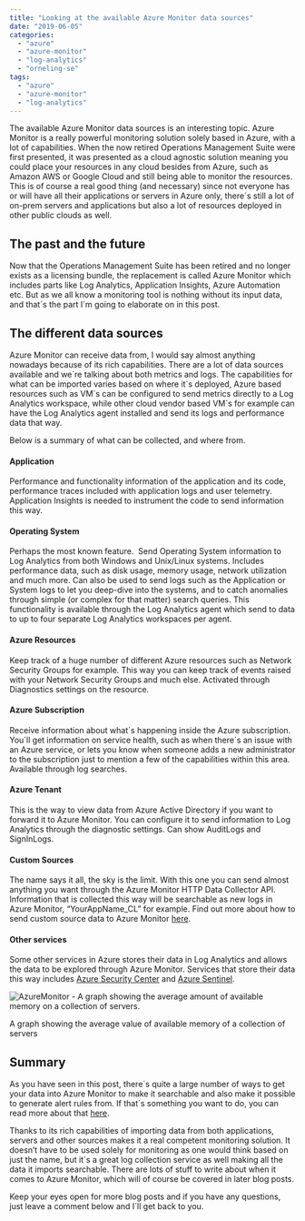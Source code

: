 ```yaml
---
title: "Looking at the available Azure Monitor data sources"
date: "2019-06-05"
categories: 
  - "azure"
  - "azure-monitor"
  - "log-analytics"
  - "orneling-se"
tags: 
  - "azure"
  - "azure-monitor"
  - "log-analytics"
---
```


The available Azure Monitor data sources is an interesting topic. Azure Monitor is a really powerful monitoring solution solely based in Azure, with a lot of capabilities. When the now retired Operations Management Suite were first presented, it was presented as a cloud agnostic solution meaning you could place your resources in any cloud besides from Azure, such as Amazon AWS or Google Cloud and still being able to monitor the resources. This is of course a real good thing (and necessary) since not everyone has or will have all their applications or servers in Azure only, there´s still a lot of on-prem servers and applications but also a lot of resources deployed in other public clouds as well.

## The past and the future

Now that the Operations Management Suite has been retired and no longer exists as a licensing bundle, the replacement is called Azure Monitor which includes parts like Log Analytics, Application Insights, Azure Automation etc. But as we all know a monitoring tool is nothing without its input data, and that´s the part I´m going to elaborate on in this post.

## **The different data sources**

Azure Monitor can receive data from, I would say almost anything nowadays because of its rich capabilities. There are a lot of data sources available and we´re talking about both metrics and logs. The capabilities for what can be imported varies based on where it´s deployed, Azure based resources such as VM´s can be configured to send metrics directly to a Log Analytics workspace, while other cloud vendor based VM´s for example can have the Log Analytics agent installed and send its logs and performance data that way.

Below is a summary of what can be collected, and where from.

#### **Application**

Performance and functionality information of the application and its code, performance traces included with application logs and user telemetry. Application Insights is needed to instrument the code to send information this way.

#### **Operating System**

Perhaps the most known feature.  Send Operating System information to Log Analytics from both Windows and Unix/Linux systems. Includes performance data, such as disk usage, memory usage, network utilization and much more. Can also be used to send logs such as the Application or System logs to let you deep-dive into the systems, and to catch anomalies through simple (or complex for that matter) search queries. This functionality is available through the Log Analytics agent which send to data to up to four separate Log Analytics workspaces per agent.

#### **Azure Resources**

Keep track of a huge number of different Azure resources such as Network Security Groups for example. This way you can keep track of events raised with your Network Security Groups and much else. Activated through Diagnostics settings on the resource.

#### **Azure Subscription**

Receive information about what´s happening inside the Azure subscription. You´ll get information on service health, such as when there´s an issue with an Azure service, or lets you know when someone adds a new administrator to the subscription just to mention a few of the capabilities within this area. Available through log searches.

#### **Azure Tenant**

This is the way to view data from Azure Active Directory if you want to forward it to Azure Monitor. You can configure it to send information to Log Analytics through the diagnostic settings. Can show AuditLogs and SignInLogs.

#### **Custom Sources**

The name says it all, the sky is the limit. With this one you can send almost anything you want through the Azure Monitor HTTP Data Collector API. Information that is collected this way will be searchable as new logs in Azure Monitor, “YourAppName\_CL” for example. Find out more about how to send custom source data to Azure Monitor [here](https://docs.microsoft.com/en-us/azure/azure-monitor/platform/data-collector-api).

#### **Other services**

Some other services in Azure stores their data in Log Analytics and allows the data to be explored through Azure Monitor. Services that store their data this way includes [Azure Security Center](https://docs.microsoft.com/en-us/azure/security-center/) and [Azure Sentinel](https://docs.microsoft.com/en-us/azure/sentinel/).

![AzureMonitor - A graph showing the average amount of available memory on a collection of servers.](https://i0.wp.com/media.orneling.se/2019/05/1-4.jpg?fit=1024%2C536&ssl=1)

A graph showing the average value of available memory of a collection of servers

## **Summary**

As you have seen in this post, there´s quite a large number of ways to get your data into Azure Monitor to make it searchable and also make it possible to generate alert rules from. If that´s something you want to do, you can read more about that [here](https://blog.orneling.se/2019/05/azure-monitor-getting-started-with-alerting/).

Thanks to its rich capabilities of importing data from both applications, servers and other sources makes it a real competent monitoring solution. It doesn’t have to be used solely for monitoring as one would think based on just the name, but it´s a great log collection service as well making all the data it imports searchable. There are lots of stuff to write about when it comes to Azure Monitor, which will of course be covered in later blog posts.

Keep your eyes open for more blog posts and if you have any questions, just leave a comment below and I´ll get back to you.
